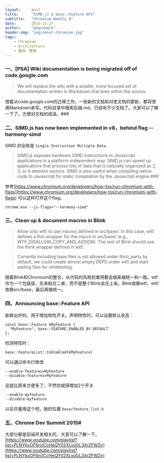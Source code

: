 ```yaml
---
layout:     post
title:      "SIMD.js & base::Feature API"
subtitle:   "Chromium Weekly 9"
date:       2015-11-27
author:     "geguangle"
header-img: "img/about-chromium.jpg"
tags:
    - Chromium
    - Architecture
    - 翻译、整理
---
```


### 一、[PSA] Wiki documentation is being migrated off of code.google.com

> We will replace the wiki with a smaller, more focused set of documentation written in Markdown that lives within the source.

借着从code.google.com的迁移工作，一些新的文档和对老文档的更新，都将使用Markdown来写。代码目录中搜索后缀.md，已经有不少文档了。大家可以了解一下了，方便对文档的阅读。###

### 二、SIMD.js has now been implemented in v8，behind flag --harmony-simd
 SIMD 的全称是 `Single Instruction Multiple Data`.

> SIMD.js exposes hardware SIMD instructions to Javascript applications in a platform-independent way. SIMD.js can speed up applications that process lots of data that is naturally organized as 2, 3, or 4 element vectors. SIMD is also useful when compiling native code to Javascript for static compilation by the Javascript engine.###

参考[https://www.chromium.org/developers/how-tos/run-chromium-with-flags](https://www.chromium.org/developers/how-tos/run-chromium-with-flags) 可以这样打开这个flag。

```
chrome.exe --js-flags="--harmony-simd"
```

### 三、Clean up & document macros in Blink

> Allow only wtf/ to use macros defined in src/base/. In this case, wtf/ defines a thin wrapper for the macro in src/base/ (e.g., WTF_DISALLOW_COPY_AND_ASSIGN). The rest of Blink should use the think wrapper defined in wtf/.

> Currently including base files is not allowed under third_party by default, we could create almost empty DEPS under wtf/ and start adding files for whitelisting.

随着Blink和Chromium的整合，从代码的风格到重用都会越来越统一和一致。wtf作为一个包装层，先来粘合二者，而不是整个Blink全压上来。Blink依赖wtf，wtf/依赖src/base，最后再做统一。


### 四、Announcing base::Feature API

新鲜出炉的，用于增加特性开关。声明特性时，可以设置默认状态：
```
const base::Feature kMyFeature {
  "MyFeature", base::FEATURE_ENABLED_BY_DEFAULT`
};
```
检测特性时：
```
base::FeatureList::IsEnabled(kMyFeature)
```
可以通过命令行修改
```
--enable-features=MyFeature
--disable-features=MyFeature
```
这就比原来方便多了，不然你就得增加2个开关
```
--enable-myfeature
--disable-myfeature
```
以后尽量用这个吧，她的位置 `base/feature_list.h`

### 五、Chrome Dev Summit 2015#
大部分都是前端开发相关的，大家可以了解一下。[https://www.youtube.com/playlist?list=PLNYkxOF6rcICcHeQY02XLvoGL34rZFWZn](https://www.youtube.com/playlist?list=PLNYkxOF6rcICcHeQY02XLvoGL34rZFWZn)



